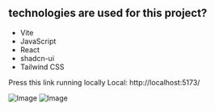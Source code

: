 ## technologies are used for this project?
- Vite
- JavaScript
- React
- shadcn-ui
- Tailwind CSS

Press this link running locally 
 Local:   http://localhost:5173/

![Image](https://github.com/user-attachments/assets/f4053e8b-4385-420a-8bec-cb1390dac1aa)
![Image](https://github.com/user-attachments/assets/791c3260-e547-4528-946e-210182878825)
